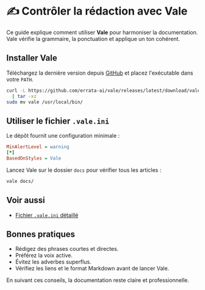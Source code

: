 # ✍️ Contrôler la rédaction avec Vale

Ce guide explique comment utiliser **Vale** pour harmoniser la documentation. Vale vérifie la grammaire, la ponctuation et applique un ton cohérent.

## Installer Vale

Téléchargez la dernière version depuis [GitHub](https://github.com/errata-ai/vale/releases) et placez l'exécutable dans votre `PATH`.

```bash
curl -L https://github.com/errata-ai/vale/releases/latest/download/vale_3.11.2_Linux_64-bit.tar.gz \
  | tar -xz
sudo mv vale /usr/local/bin/
```

## Utiliser le fichier `.vale.ini`

Le dépôt fournit une configuration minimale :

```ini
MinAlertLevel = warning
[*]
BasedOnStyles = Vale
```

Lancez Vale sur le dossier `docs` pour vérifier tous les articles :

```bash
vale docs/
```

## Voir aussi

- [Fichier `.vale.ini` détaillé](../reference/vale.md)

## Bonnes pratiques

- Rédigez des phrases courtes et directes.
- Préférez la voix active.
- Évitez les adverbes superflus.
- Vérifiez les liens et le format Markdown avant de lancer Vale.

En suivant ces conseils, la documentation reste claire et professionnelle.
